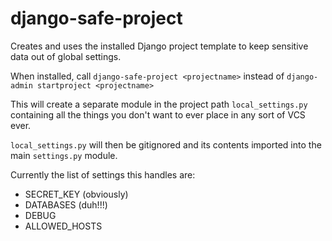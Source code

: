 # django-safe-project
Creates and uses the installed Django project template to keep sensitive data out of global settings.

When installed, call `django-safe-project <projectname>` instead of `django-admin startproject <projectname>`

This will create a separate module in the project path `local_settings.py` containing all the things you don't want to ever place in any sort of VCS ever.

`local_settings.py` will then be gitignored and its contents imported into the main `settings.py` module.

Currently the list of settings this handles are:

* SECRET_KEY (obviously)
* DATABASES (duh!!!)
* DEBUG
* ALLOWED_HOSTS
